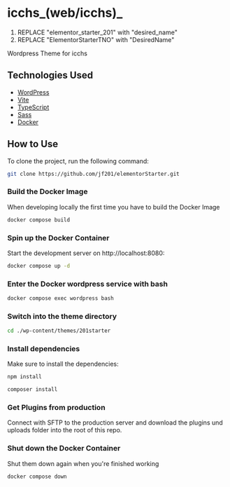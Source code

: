 # icchs_(web/icchs)_

1. REPLACE "elementor_starter_201" with "desired_name"
2. REPLACE "ElementorStarterTNO" with "DesiredName"


Wordpress Theme for icchs

## Technologies Used
- [WordPress](https://wordpress.org/)
- [Vite](https://vitejs.dev/)
- [TypeScript](https://www.typescriptlang.org/)
- [Sass](https://sass-lang.com/)
- [Docker](https://www.docker.com/)

## How to Use

To clone the project, run the following command:

```bash
git clone https://github.com/jf201/elementorStarter.git
```

### Build the Docker Image

When developing locally the first time you have to build the Docker Image

```bash
docker compose build
```

### Spin up the Docker Container

Start the development server on http://localhost:8080:

```bash
docker compose up -d
```

### Enter the Docker wordpress service with bash

```bash
docker compose exec wordpress bash
```

### Switch into the theme directory

```bash
cd ./wp-content/themes/201starter
```

### Install dependencies

Make sure to install the dependencies:

```bash
npm install
```

```bash
composer install
```

### Get Plugins from production

Connect with SFTP to the production server and download the plugins und uploads folder into the root of this repo.

### Shut down the Docker Container

Shut them down again when you're finished working

```bash
docker compose down
```
